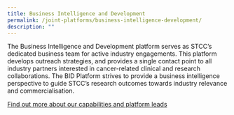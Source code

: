 ```yaml
---
title: Business Intelligence and Development
permalink: /joint-platforms/business-intelligence-development/
description: ""
---
```

The Business Intelligence and Development platform serves as STCC’s dedicated business team for active industry engagements. This platform develops outreach strategies, and provides a single contact point to all industry partners interested in cancer-related clinical and research collaborations. The BID Platform strives to provide a business intelligence perspective to guide STCC’s research outcomes towards industry relevance and commercialisation.

<a target="_blank" href="/platform-4/overview/">Find out more about our capabilities and platform leads</a>